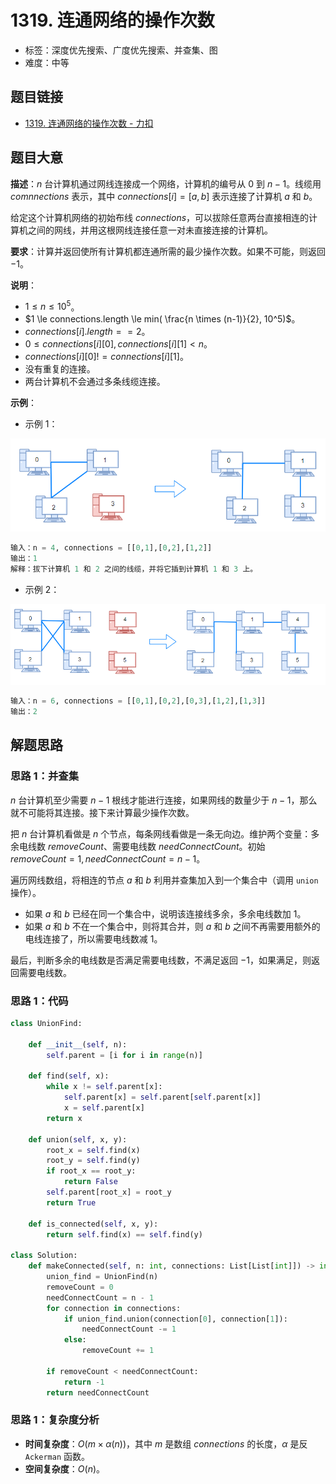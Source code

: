 # 1319. 连通网络的操作次数

- 标签：深度优先搜索、广度优先搜索、并查集、图
- 难度：中等

## 题目链接

- [1319. 连通网络的操作次数 - 力扣](https://leetcode.cn/problems/number-of-operations-to-make-network-connected/)

## 题目大意

**描述**：$n$ 台计算机通过网线连接成一个网络，计算机的编号从 $0$ 到 $n - 1$。线缆用 $comnnections$ 表示，其中 $connections[i] = [a, b]$ 表示连接了计算机 $a$ 和 $b$。

给定这个计算机网络的初始布线 $connections$，可以拔除任意两台直接相连的计算机之间的网线，并用这根网线连接任意一对未直接连接的计算机。

**要求**：计算并返回使所有计算机都连通所需的最少操作次数。如果不可能，则返回 $-1$。

**说明**：

- $1 \le n \le 10^5$。
- $1 \le connections.length \le min( \frac{n \times (n-1)}{2}, 10^5)$。
- $connections[i].length == 2$。
- $0 \le connections[i][0], connections[i][1] < n$。
- $connections[i][0] != connections[i][1]$。
- 没有重复的连接。
- 两台计算机不会通过多条线缆连接。

**示例**：

- 示例 1：

![](../images/20201024131901.png)

```python
输入：n = 4, connections = [[0,1],[0,2],[1,2]]
输出：1
解释：拔下计算机 1 和 2 之间的线缆，并将它插到计算机 1 和 3 上。
```

- 示例 2：

![](../images/20201024131902.png)

```python
输入：n = 6, connections = [[0,1],[0,2],[0,3],[1,2],[1,3]]
输出：2
```

## 解题思路

### 思路 1：并查集

$n$ 台计算机至少需要 $n - 1$ 根线才能进行连接，如果网线的数量少于 $n - 1$，那么就不可能将其连接。接下来计算最少操作次数。

把 $n$ 台计算机看做是 $n$ 个节点，每条网线看做是一条无向边。维护两个变量：多余电线数 $removeCount$、需要电线数 $needConnectCount$。初始 $removeCount = 1, needConnectCount = n - 1$。

遍历网线数组，将相连的节点 $a$ 和 $b$ 利用并查集加入到一个集合中（调用 `union` 操作）。

- 如果 $a$ 和 $b$ 已经在同一个集合中，说明该连接线多余，多余电线数加 $1$。
- 如果 $a$ 和 $b$ 不在一个集合中，则将其合并，则 $a$ 和 $b$ 之间不再需要用额外的电线连接了，所以需要电线数减 $1$。

最后，判断多余的电线数是否满足需要电线数，不满足返回 $-1$，如果满足，则返回需要电线数。

### 思路 1：代码

```python
class UnionFind:

    def __init__(self, n):
        self.parent = [i for i in range(n)]

    def find(self, x):
        while x != self.parent[x]:
            self.parent[x] = self.parent[self.parent[x]]
            x = self.parent[x]
        return x

    def union(self, x, y):
        root_x = self.find(x)
        root_y = self.find(y)
        if root_x == root_y:
            return False
        self.parent[root_x] = root_y
        return True

    def is_connected(self, x, y):
        return self.find(x) == self.find(y)

class Solution:
    def makeConnected(self, n: int, connections: List[List[int]]) -> int:
        union_find = UnionFind(n)
        removeCount = 0
        needConnectCount = n - 1
        for connection in connections:
            if union_find.union(connection[0], connection[1]):
                needConnectCount -= 1
            else:
                removeCount += 1

        if removeCount < needConnectCount:
            return -1
        return needConnectCount
```

### 思路 1：复杂度分析

- **时间复杂度**：$O(m \times \alpha(n))$，其中 $m$ 是数组 $connections$ 的长度，$\alpha$ 是反 `Ackerman` 函数。
- **空间复杂度**：$O(n)$。

